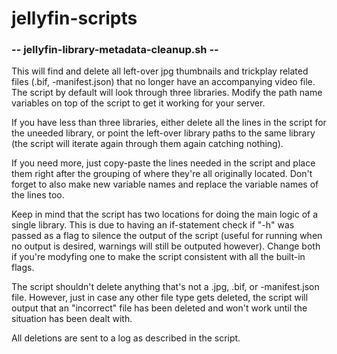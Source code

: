 # jellyfin-scripts

### -- jellyfin-library-metadata-cleanup.sh --
This will find and delete all left-over jpg thumbnails and trickplay related files (.bif, -manifest.json) that no longer have an accompanying video file.
The script by default will look through three libraries. Modify the path name variables on top of the script to get it working for your server.

If you have less than three libraries, either delete all the lines in the script for the uneeded library, or point the left-over library paths to the same library (the script will iterate again through them again catching nothing).

If you need more, just copy-paste the lines needed in the script and place them right after the grouping of where they're all originally located. Don't forget to also make new variable names and replace the variable names of the lines too.

Keep in mind that the script has two locations for doing the main logic of a single library. This is due to having an if-statement check if "-h" was passed as a flag to silence the output of the script (useful for running when no output is desired, warnings will still be outputed however).
Change both if you're modyfing one to make the script consistent with all the built-in flags.

The script shouldn't delete anything that's not a .jpg, .bif, or -manifest.json file. However, just in case any other file type gets deleted, the script will output that an "incorrect" file has been deleted and won't work until the situation has been dealt with.

All deletions are sent to a log as described in the script.

